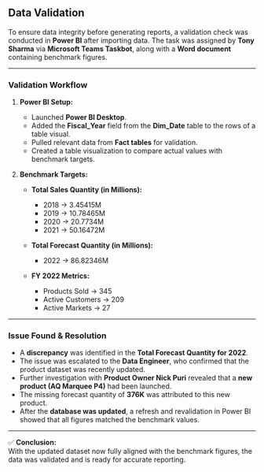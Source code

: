 ## **Data Validation**

To ensure data integrity before generating reports, a validation check was conducted in **Power BI** after importing data. The task was assigned by **Tony Sharma** via **Microsoft Teams Taskbot**, along with a **Word document** containing benchmark figures.

---

### **Validation Workflow**

1. **Power BI Setup:**
   - Launched **Power BI Desktop**.
   - Added the **Fiscal_Year** field from the **Dim_Date** table to the rows of a table visual.
   - Pulled relevant data from **Fact tables** for validation.
   - Created a table visualization to compare actual values with benchmark targets.

2. **Benchmark Targets:**

   - **Total Sales Quantity (in Millions):**
     - 2018 → 3.45415M
     - 2019 → 10.78465M
     - 2020 → 20.7734M
     - 2021 → 50.16472M

   - **Total Forecast Quantity (in Millions):**
     - 2022 → 86.82346M

   - **FY 2022 Metrics:**
     - Products Sold → 345
     - Active Customers → 209
     - Active Markets → 27

---

### **Issue Found & Resolution**

- A **discrepancy** was identified in the **Total Forecast Quantity for 2022**.
- The issue was escalated to the **Data Engineer**, who confirmed that the product dataset was recently updated.
- Further investigation with **Product Owner Nick Puri** revealed that a **new product (AQ Marquee P4)** had been launched.
- The missing forecast quantity of **376K** was attributed to this new product.
- After the **database was updated**, a refresh and revalidation in Power BI showed that all figures matched the benchmark values.

---

✅ **Conclusion:**  
With the updated dataset now fully aligned with the benchmark figures, the data was validated and is ready for accurate reporting.

